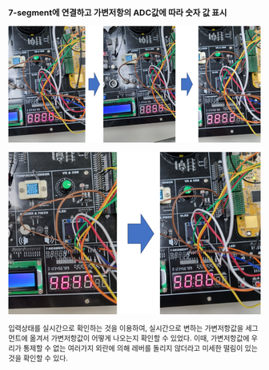 ### 7-segment에 연결하고 가변저항의 ADC값에 따라 숫자 값 표시



![image-20231219114938843](./../../images/image-20231219114938843.png)

![image-20231219114943590](./../../images/image-20231219114943590.png)



입력상태를 실시간으로 확인하는 것을 이용하여, 실시간으로 변하는 가변저항값을 세그먼트에 옮겨서 가변저항값이 어떻게 나오는지 확인할 수 있었다. 이때, 가변저항값에 우리가 통제할 수 없는 여러가지 외란에 의해 레버를 돌리지 않더라고 미세한 떨림이 있는 것을 확인할 수 있다.